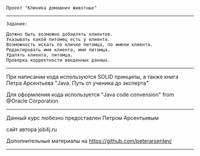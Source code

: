 	Проект "Клиника домашних животных"
	
--------------------------------------------------------------
	Задание:
	
	Должно быть возможно добавлять клиентов.
	Указывать какой питомец есть у клиента.
	Возможность искать по кличке питомца, по имени клиента.
	Редактировать имя клиента, имя питомца.
	Удалять клиента, питомца.
	Проверка корректности введенных данных.

--------------------------------------------------------------

При написании кода используются SOLID принципы, а также 
книга Петра Арсентьева "Java. Путь от ученика до эксперта"	

Для оформления кода используется "Java code convension" 
from @Oracle Corporation

--------------------------------------------------------------

Данный курс любезно предоставлен Петром Арсентьевым 

сайт автора job4j.ru


Дополнительные материалы  на https://github.com/peterarsentev/

--------------------------------------------------------------

